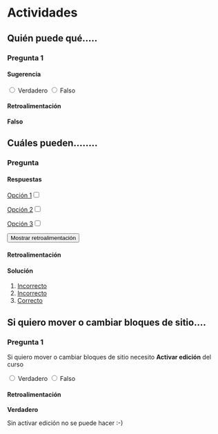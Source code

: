 
# Actividades

## Quién puede qué.....

### Pregunta 1

#### Sugerencia


<label for="true0b10"><input id="true0b10" name="option0b10" onclick="$exe.getFeedback(0,2,'0b10','truefalse')" type="radio"/> Verdadero</label>
<label for="false0b10"><input id="false0b10" name="option0b10" onclick="$exe.getFeedback(1,2,'0b10','truefalse')" type="radio"/> Falso</label>


#### Retroalimentación

**Falso**

## Cuáles pueden........

### Pregunta

#### Respuestas


<label class="sr-av" for="op11_290">[Opción 1](#answer-11_32)</label><input id="op11_290" type="checkbox" value="False"/>



<label class="sr-av" for="op11_291">[Opción 2](#answer-11_75)</label><input id="op11_291" type="checkbox" value="False"/>



<label class="sr-av" for="op11_292">[Opción 3](#answer-11_77)</label><input id="op11_292" type="checkbox" value="True"/>



<input class="feedbackbutton" name="submitSelect" onclick="$exe.showFeedback(this,3,'11_29')" type="button" value="Mostrar retroalimentación"/>


#### Retroalimentación

#### Solución

1. [Incorrecto](#answer-11_32)
1. [Incorrecto](#answer-11_75)
1. [Correcto](#answer-11_77)

## Si quiero mover o cambiar bloques de sitio....

### Pregunta 1

Si quiero mover o cambiar bloques de sitio necesito **Activar edición** del curso


<label for="true0b15"><input id="true0b15" name="option0b15" onclick="$exe.getFeedback(0,2,'0b15','truefalse')" type="radio"/> Verdadero</label>
<label for="false0b15"><input id="false0b15" name="option0b15" onclick="$exe.getFeedback(1,2,'0b15','truefalse')" type="radio"/> Falso</label>


#### Retroalimentación

**Verdadero**

Sin activar edición no se puede hacer :-)

